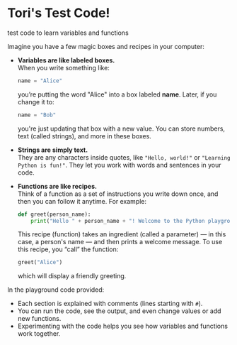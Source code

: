 # Tori's Test Code!
test code to learn variables and functions

Imagine you have a few magic boxes and recipes in your computer:

- **Variables are like labeled boxes.**  
  When you write something like:
  ```python
  name = "Alice"
  ```
  you’re putting the word "Alice" into a box labeled **name**. Later, if you change it to:
  ```python
  name = "Bob"
  ```
  you're just updating that box with a new value. You can store numbers, text (called strings), and more in these boxes.

- **Strings are simply text.**  
  They are any characters inside quotes, like `"Hello, world!"` or `"Learning Python is fun!"`. They let you work with words and sentences in your code.

- **Functions are like recipes.**  
  Think of a function as a set of instructions you write down once, and then you can follow it anytime. For example:
  ```python
  def greet(person_name):
      print("Hello " + person_name + "! Welcome to the Python playground!")
  ```
  This recipe (function) takes an ingredient (called a parameter) — in this case, a person's name — and then prints a welcome message. To use this recipe, you “call” the function:
  ```python
  greet("Alice")
  ```
  which will display a friendly greeting.

In the playground code provided:
- Each section is explained with comments (lines starting with `#`).
- You can run the code, see the output, and even change values or add new functions.
- Experimenting with the code helps you see how variables and functions work together.
